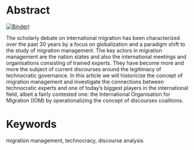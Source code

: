 # Abstract

[![Binder](https://mybinder.org/badge_logo.svg)](https://mybinder.org/v2/gh/jdh-observer/jdh002-VeaK58WBs82C/HEAD?filepath=article-notebook.ipynb))


The scholarly debate on international migration has been characterized over the past 30 years by a focus on globalization and a paradigm shift to the study of migration management. The key actors in migration management are the nation states and also the international meetings and organisations consisting of trained experts. They have become more and more the subject of current discourses around the legitimacy of technocratic governance. In this article we will historicize the concept of migration management and investigate the connections between technocratic experts and one of today’s biggest players in the international field, albeit a fairly contested one: the International Organisation for Migration (IOM) by operationalizing the concept of discourses coalitions.

# Keywords

migration management, technocracy, discourse analysis
